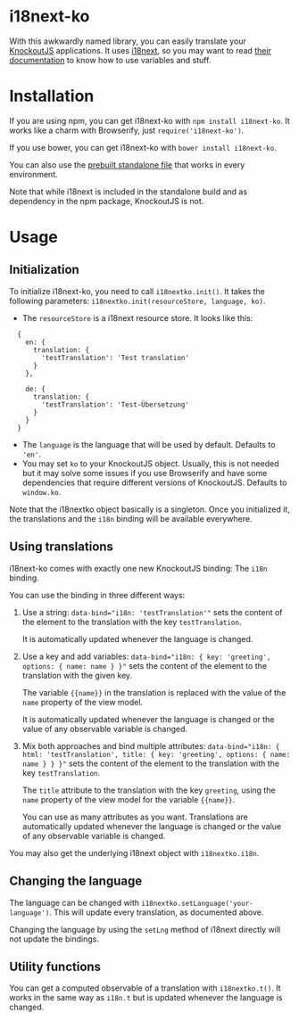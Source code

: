 i18next-ko
==========
With this awkwardly named library, you can easily translate your
[KnockoutJS][ko] applications. It uses [i18next][i18next], so you may want to read
[their documentation][i18nextdoc] to know how to use variables and stuff.

[ko]: http://knockoutjs.com/
[i18next]: http://i18next.com/
[i18nextdoc]: http://i18next.com/pages/doc_features.html

Installation
============
If you are using npm, you can get i18next-ko with `npm install i18next-ko`. It
works like a charm with Browserify, just `require('i18next-ko')`.

If you use bower, you can get i18next-ko with `bower install i18next-ko`.

You can also use the [prebuilt standalone file][prebuilt] that works in every
environment.

Note that while i18next is included in the standalone build and as dependency in
the npm package, KnockoutJS is not.

[prebuilt]: https://raw.githubusercontent.com/leMaik/i18next-ko/master/lib/i18next-ko.js

Usage
=====

Initialization
--------------
To initialize i18next-ko, you need to call `i18nextko.init()`. It takes the
following parameters: `i18nextko.init(resourceStore, language, ko)`.

* The `resourceStore` is a i18next resource store. It looks like this:
```
  {
    en: {
      translation: {
        'testTranslation': 'Test translation'
      }
    },

    de: {
      translation: {
        'testTranslation': 'Test-Übersetzung'
      }
    }
  }
```

* The `language` is the language that will be used by default.
  Defaults to `'en'`.
* You may set `ko` to your KnockoutJS object. Usually, this is not needed but
  it may solve some issues if you use Browserify and have some dependencies that
  require different versions of KnockoutJS.
  Defaults to `window.ko`.

Note that the i18nextko object basically is a singleton. Once you initialized
it, the translations and the `i18n` binding will be available everywhere.

Using translations
------------------
i18next-ko comes with exactly one new KnockoutJS binding: The `i18n` binding.

You can use the binding in three different ways:

1. Use a string:
   `data-bind="i18n: 'testTranslation'"` sets the content of the
   element to the translation with the key `testTranslation`.

   It is automatically updated whenever the language is changed.

2. Use a key and add variables:
   `data-bind="i18n: { key: 'greeting', options: { name: name } }"`
   sets the content of the element to the translation with the given key.

   The variable `{{name}}` in the translation is replaced with the value of the
   `name` property of the view model.

   It is automatically updated whenever the language is changed or the value of
   any observable variable is changed.

3. Mix both approaches and bind multiple attributes:
   `data-bind="i18n: { html: 'testTranslation', title: { key: 'greeting',
   options: { name: name } } }"` sets the content of the element to the
   translation with the key `testTranslation`.

   The `title` attribute to the translation with the key `greeting`, using the
   `name` property of the view model for the variable `{{name}}`.

   You can use as many attributes as you want. Translations are automatically
   updated whenever the language is changed or the value of any observable
   variable is changed.

You may also get the underlying i18next object with `i18nextko.i18n`.

Changing the language
---------------------
The language can be changed with `i18nextko.setLanguage('your-language')`. This
will update every translation, as documented above.

Changing the language by using the `setLng` method of i18next directly will not
update the bindings.

Utility functions
-----------------
You can get a computed observable of a translation with `i18nextko.t()`. It
works in the same way as `i18n.t` but is updated whenever the language is
changed.
